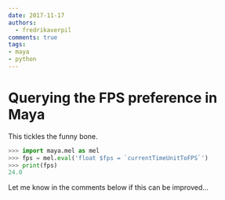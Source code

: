 ```yaml
---
date: 2017-11-17
authors:
  - fredrikaverpil
comments: true
tags:
- maya
- python
---
```


# Querying the FPS preference in Maya

This tickles the funny bone.

```python
>>> import maya.mel as mel
>>> fps = mel.eval('float $fps = `currentTimeUnitToFPS`')
>>> print(fps)
24.0
```

Let me know in the comments below if this can be improved...
